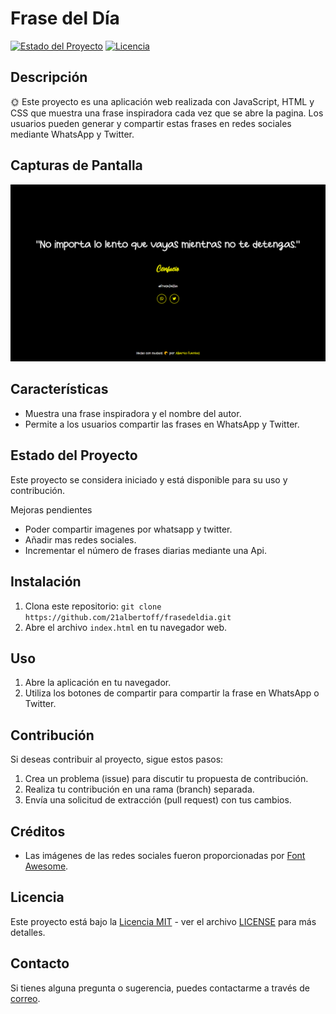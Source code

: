# Frase del Día

[![Estado del Proyecto](https://img.shields.io/badge/Estado-Completo-brightgreen)](https://github.com/tuusuario/frasedeldia)
[![Licencia](https://img.shields.io/badge/Licencia-MIT-blue.svg)](LICENSE)

## Descripción

🌞 Este proyecto es una aplicación web realizada con JavaScript, HTML y CSS que muestra una frase inspiradora cada vez que se abre la pagina. Los usuarios pueden generar y compartir estas frases en redes sociales mediante WhatsApp y Twitter. 

## Capturas de Pantalla

![Captura de Pantalla 1](https://github.com/21albertoff/fraseDelDia/blob/main/resources/img/screenshot1.PNG)

## Características

- Muestra una frase inspiradora y el nombre del autor.
- Permite a los usuarios compartir las frases en WhatsApp y Twitter.

## Estado del Proyecto

Este proyecto se considera iniciado y está disponible para su uso y contribución.

Mejoras pendientes

- Poder compartir imagenes por whatsapp y twitter.
- Añadir mas redes sociales.
- Incrementar el número de frases diarias mediante una Api.

## Instalación

1. Clona este repositorio: `git clone https://github.com/21albertoff/frasedeldia.git`
2. Abre el archivo `index.html` en tu navegador web.

## Uso

1. Abre la aplicación en tu navegador.
2. Utiliza los botones de compartir para compartir la frase en WhatsApp o Twitter.

## Contribución

Si deseas contribuir al proyecto, sigue estos pasos:

1. Crea un problema (issue) para discutir tu propuesta de contribución.
2. Realiza tu contribución en una rama (branch) separada.
3. Envía una solicitud de extracción (pull request) con tus cambios.

## Créditos

- Las imágenes de las redes sociales fueron proporcionadas por [Font Awesome](https://fontawesome.com/).

## Licencia

Este proyecto está bajo la [Licencia MIT](LICENSE) - ver el archivo [LICENSE](LICENSE) para más detalles.

## Contacto

Si tienes alguna pregunta o sugerencia, puedes contactarme a través de [correo](mailto:21albertoff@email.com).

